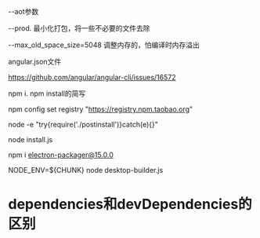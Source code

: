 --aot参数

--prod.   最小化打包，将一些不必要的文件去除

--max_old_space_size=5048    调整内存的，怕编译时内存溢出



angular.json文件



https://github.com/angular/angular-cli/issues/16572

npm i.    npm install的简写

npm config set registry "https://registry.npm.taobao.org"

node -e "try{require('./postinstall')}catch(e){}"

node install.js

npm i electron-packager@15.0.0

NODE_ENV=${CHUNK} node desktop-builder.js

# dependencies和devDependencies的区别

